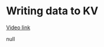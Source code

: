 # Writing data to KV

[Video link](https://www.egghead.io/lessons/egghead-writing-data-to-kv?pl=build-data-driven-applications-on-the-edge-with-workers-and-workers-kv-4932f3ea)

null

